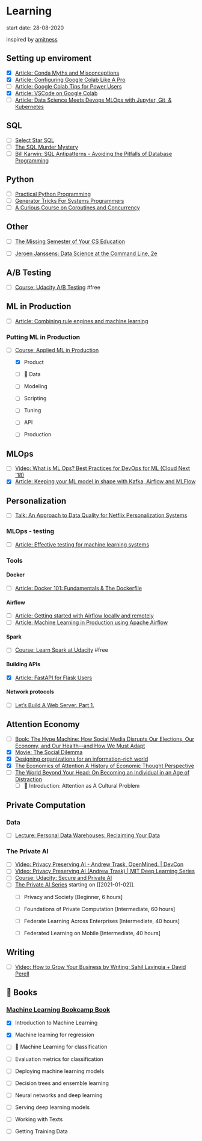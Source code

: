 # Learning


start date: 28-08-2020

inspired by [amitness](https://github.com/amitness/learning/)

## Setting up enviroment
- [x] [Article: Conda Myths and Misconceptions](https://jakevdp.github.io/blog/2016/08/25/conda-myths-and-misconceptions/)
- [x] [Article: Configuring Google Colab Like A Pro](https://medium.com/@robertbracco1/configuring-google-colab-like-a-pro-d61c253f7573)
- [ ] [Article: Google Colab Tips for Power Users](https://amitness.com/2020/06/google-colaboratory-tips/)
- [x] [Article: VSCode on Google Colab](https://amitness.com/vscode-on-colab/) 
- [ ] [Article: Data Science Meets Devops MLOps with Jupyter, Git, & Kubernetes](https://blog.kubeflow.org/mlops/)

## SQL
- [ ] [Select Star SQL](https://selectstarsql.com/)
- [ ] [The SQL Murder Mystery](https://mystery.knightlab.com/)
- [ ] [Bill Karwin: SQL Antipatterns - Avoiding the Pitfalls of Database Programming](https://pragprog.com/titles/bksqla/sql-antipatterns/)
## Python
- [ ] [Practical Python Programming](https://github.com/dabeaz-course/practical-python)
- [ ] [Generator Tricks For Systems Programmers](http://www.dabeaz.com/generators/Generators.pdf)
- [ ] [A Curious Course on Coroutines and Concurrency](https://www.dabeaz.com/coroutines/Coroutines.pdf)

## Other
- [ ] [The Missing Semester of Your CS Education](https://missing.csail.mit.edu/)
- [ ] [Jeroen Janssens: Data Science at the Command Line, 2e](https://www.datascienceatthecommandline.com/2e/)


## A/B Testing
- [ ] [Course: Udacity A/B Testing](https://www.udacity.com/course/ab-testing--ud257) #free

## ML in Production
- [ ] [Article: Combining rule engines and machine learning](http://nlathia.github.io/2020/10/ML-and-rule-engines.html)
### Putting ML in Production
- [ ] [Course: Applied ML in Production](https://madewithml.com/courses/applied-ml-in-production/)
    - [x] Product
    - [ ] 🚧 Data
    - [ ] Modeling
    - [ ] Scripting
    - [ ] Tuning
    - [ ] API
    - [ ] Production


## MLOps
- [ ] [Video: What is ML Ops? Best Practices for DevOps for ML (Cloud Next '18)](https://www.youtube.com/watch?v=_jnhXzY1HCw)
- [x] [Article: Keeping your ML model in shape with Kafka, Airflow and MLFlow](https://medium.com/vantageai/keeping-your-ml-model-in-shape-with-kafka-airflow-and-mlflow-143d20024ba6)

## Personalization
- [ ] [Talk: An Approach to Data Quality for Netflix Personalization Systems](https://databricks.com/session_na20/an-approach-to-data-quality-for-netflix-personalization-systems)

### MLOps - testing
- [ ] [Article: Effective testing for machine learning systems](https://www.jeremyjordan.me/testing-ml/)

### Tools

#### Docker
- [ ] [Article: Docker 101: Fundamentals & The Dockerfile](https://itnext.io/docker-101-fundamentals-the-dockerfile-b33b59d0f14b?gi=a7ded733c6d2)
#### Airflow
- [ ] [Article: Getting started with Airflow locally and remotely](https://towardsdatascience.com/getting-started-with-airflow-locally-and-remotely-d068df7fcb4)
- [ ] [Article: Machine Learning in Production using Apache Airflow](https://towardsdatascience.com/machine-learning-in-production-using-apache-airflow-91d25a4d8152)

#### Spark
- [ ] [Course: Learn Spark at Udacity](https://www.udacity.com/course/learn-spark-at-udacity--ud2002) #free

#### Building APIs
- [x] [Article: FastAPI for Flask Users](https://amitness.com/2020/06/fastapi-vs-flask/)

#### Network protocols
- [ ] [Let’s Build A Web Server. Part 1.](https://ruslanspivak.com/lsbaws-part1/)

## Attention Economy
- [ ] [Book: The Hype Machine: How Social Media Disrupts Our Elections, Our Economy, and Our Health--and How We Must Adapt](https://www.amazon.com/Hype-Machine-Disrupts-Elections-Health/dp/0525574514)
- [x] [Movie: The Social Dilemma](https://www.rottentomatoes.com/m/the_social_dilemma)
- [x] [Designing organizations for an information-rich world](https://digitalcollections.library.cmu.edu/awweb/awarchive?type=file&item=33748)
- [x] [The Economics of Attention A History of Economic Thought Perspective](https://journals.openedition.org/oeconomia/1139?lang=en#tocto2n1)
- [ ] [The World Beyond Your Head: On Becoming an Individual in an Age of Distraction](http://www.matthewbcrawford.com/new-page-1-1)
    - [ ] 🚧 Introduction: Attention as A Cultural Problem 

## Private Computation

### Data
- [ ] [Lecture: Personal Data Warehouses: Reclaiming Your Data](https://simonwillison.net/2020/Nov/14/personal-data-warehouses/)

### The Private AI
- [ ] [Video: Privacy Preserving AI - Andrew Trask, OpenMined. | DevCon](https://www.youtube.com/watch?v=NJBBE_SN90A)  
- [ ] [Video: Privacy Preserving AI (Andrew Trask) | MIT Deep Learning Series](https://www.youtube.com/watch?reload=9&v=4zrU54VIK6k)
- [ ] [Course: Udacity: Secure and Private AI](https://www.udacity.com/course/secure-and-private-ai--ud185)
- [ ] [The Private AI Series](https://courses.openmined.org/) starting on [[2021-01-02]]. 
    - [ ] Privacy and Society [Beginner, 6 hours]
    - [ ] Foundations of Private Computation [Intermediate, 60 hours]
    - [ ] Federate Learning Across Enterprises [Intermediate, 40 hours]
    - [ ] Federated Learning on Mobile [Intermediate, 40 hours]


## Writing
- [ ] [Video: How to Grow Your Business by Writing: Sahil Lavingia + David Perell](https://www.youtube.com/watch?v=grXrGaT7DLw&feature=youtu.be)



## 🚧 Books

### [Machine Learning Bookcamp Book](https://www.manning.com/books/machine-learning-bookcamp)
- [x] Introduction to Machine Learning
- [x] Machine learning for regression 
- [ ] 🚧 Machine Learning for classification
- [ ] Evaluation metrics for classification
- [ ] Deploying machine learning models
- [ ] Decision trees and ensemble learning
- [ ] Neural networks and deep learning
- [ ] Serving deep learning models
- [ ] Working with Texts
- [ ] Getting Training Data





